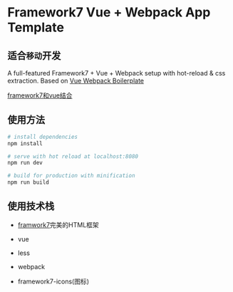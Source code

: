 # Framework7 Vue + Webpack App Template

## 适合`移动`开发

A full-featured Framework7 + Vue + Webpack setup with hot-reload & css extraction. Based on [Vue Webpack Boilerplate](https://github.com/vuejs-templates/webpack)

[framework7和vue结合](http://vue.framework7.cn/)

## 使用方法

``` bash
# install dependencies
npm install

# serve with hot reload at localhost:8080
npm run dev

# build for production with minification
npm run build
```

## 使用技术栈

- [framwork7](http://framework7.cn/Index/get_started.html)完美的HTML框架

- vue

- less

- webpack

- framework7-icons(图标)
